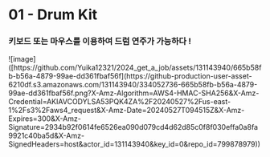 <h1>01 - Drum Kit</h1>

<h3>키보드 또는 마우스를 이용하여 드럼 연주가 가능하다 !</h3>
![image]([https://github.com/Yuika12321/2024_get_a_job/assets/131143940/665b58fb-b56a-4879-99ae-dd361fbaf56f](https://github-production-user-asset-6210df.s3.amazonaws.com/131143940/334052736-665b58fb-b56a-4879-99ae-dd361fbaf56f.png?X-Amz-Algorithm=AWS4-HMAC-SHA256&X-Amz-Credential=AKIAVCODYLSA53PQK4ZA%2F20240527%2Fus-east-1%2Fs3%2Faws4_request&X-Amz-Date=20240527T094515Z&X-Amz-Expires=300&X-Amz-Signature=2934b92f0614fe6526ea090d079cd4d62d85c0f8f030effa0a8fa9921c40ba5d&X-Amz-SignedHeaders=host&actor_id=131143940&key_id=0&repo_id=799878979))
